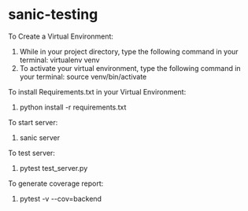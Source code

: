# sanic-testing

To Create a Virtual Environment:
1. While in your project directory, type the following command in your terminal: virtualenv venv
2. To activate your virtual environment, type the following command in your terminal: source venv/bin/activate

To install Requirements.txt in your Virtual Environment:
1. python install -r requirements.txt

To start server:
1. sanic server

To test server:
1. pytest test_server.py

To generate coverage report:
1. pytest -v --cov=backend